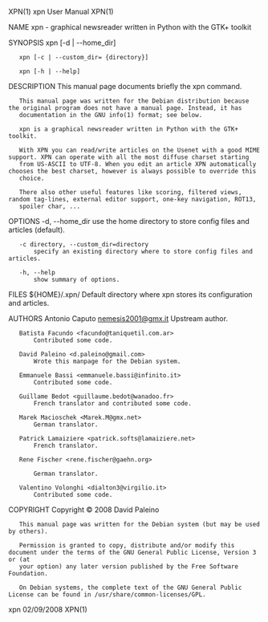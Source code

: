 XPN(1)                                                            xpn User Manual                                                           XPN(1)

NAME
       xpn - graphical newsreader written in Python with the GTK+ toolkit

SYNOPSIS
       xpn [-d | --home_dir]

       xpn [-c | --custom_dir= {directory}]

       xpn [-h | --help]

DESCRIPTION
       This manual page documents briefly the xpn command.

       This manual page was written for the Debian distribution because the original program does not have a manual page. Instead, it has
       documentation in the GNU info(1) format; see below.

       xpn is a graphical newsreader written in Python with the GTK+ toolkit.

       With XPN you can read/write articles on the Usenet with a good MIME support. XPN can operate with all the most diffuse charset starting
       from US-ASCII to UTF-8. When you edit an article XPN automatically chooses the best charset, however is always possible to override this
       choice.

       There also other useful features like scoring, filtered views, random tag-lines, external editor support, one-key navigation, ROT13,
       spoiler char, ...

OPTIONS
       -d, --home_dir
           use the home directory to store config files and articles (default).

       -c directory, --custom_dir=directory
           specify an existing directory where to store config files and articles.

       -h, --help
           show summary of options.

FILES
       ${HOME}/.xpn/
           Default directory where xpn stores its configuration and articles.

AUTHORS
       Antonio Caputo <nemesis2001@gmx.it>
           Upstream author.

       Batista Facundo <facundo@taniquetil.com.ar>
           Contributed some code.

       David Paleino <d.paleino@gmail.com>
           Wrote this manpage for the Debian system.

       Emmanuele Bassi <emmanuele.bassi@infinito.it>
           Contributed some code.

       Guillame Bedot <guillaume.bedot@wanadoo.fr>
           French translator and contributed some code.

       Marek Macioschek <Marek.M@gmx.net>
           German translator.

       Patrick Lamaiziere <patrick.softs@lamaiziere.net>
           French translator.

       Rene Fischer <rene.fischer@gaehn.org>

           German translator.

       Valentino Volonghi <dialton3@virgilio.it>
           Contributed some code.

COPYRIGHT
       Copyright © 2008 David Paleino

       This manual page was written for the Debian system (but may be used by others).

       Permission is granted to copy, distribute and/or modify this document under the terms of the GNU General Public License, Version 3 or (at
       your option) any later version published by the Free Software Foundation.

       On Debian systems, the complete text of the GNU General Public License can be found in /usr/share/common-licenses/GPL.

xpn                                                                 02/09/2008                                                              XPN(1)
